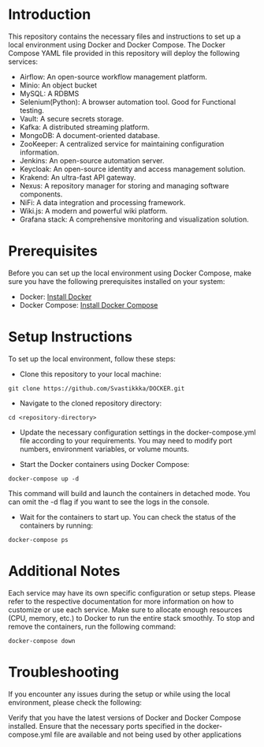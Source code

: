 # Introduction
This repository contains the necessary files and instructions to set up a local environment using Docker and Docker Compose. The Docker Compose YAML file provided in this repository will deploy the following services:

- Airflow: An open-source workflow management platform.
- Minio: An object bucket
- MySQL: A RDBMS
- Selenium(Python): A browser automation tool. Good for Functional testing.
- Vault: A secure secrets storage.
- Kafka: A distributed streaming platform.
- MongoDB: A document-oriented database.
- ZooKeeper: A centralized service for maintaining configuration information.
- Jenkins: An open-source automation server.
- Keycloak: An open-source identity and access management solution.
- Krakend: An ultra-fast API gateway.
- Nexus: A repository manager for storing and managing software components.
- NiFi: A data integration and processing framework.
- Wiki.js: A modern and powerful wiki platform.
- Grafana stack: A comprehensive monitoring and visualization solution.

# Prerequisites
Before you can set up the local environment using Docker Compose, make sure you have the following prerequisites installed on your system:

- Docker: [Install Docker](https://docs.docker.com/get-docker/)
- Docker Compose: [Install Docker Compose](https://docs.docker.com/compose/install/)

# Setup Instructions
To set up the local environment, follow these steps:
- Clone this repository to your local machine:
```
git clone https://github.com/Svastikkka/DOCKER.git
```
- Navigate to the cloned repository directory:
```
cd <repository-directory>
```
- Update the necessary configuration settings in the docker-compose.yml file according to your requirements. You may need to modify port numbers, environment variables, or volume mounts.

- Start the Docker containers using Docker Compose:
```
docker-compose up -d
```
This command will build and launch the containers in detached mode. You can omit the -d flag if you want to see the logs in the console.

- Wait for the containers to start up. You can check the status of the containers by running:
```
docker-compose ps
```

# Additional Notes
Each service may have its own specific configuration or setup steps. Please refer to the respective documentation for more information on how to customize or use each service.
Make sure to allocate enough resources (CPU, memory, etc.) to Docker to run the entire stack smoothly.
To stop and remove the containers, run the following command:
```
docker-compose down
```

# Troubleshooting
If you encounter any issues during the setup or while using the local environment, please check the following:

Verify that you have the latest versions of Docker and Docker Compose installed.
Ensure that the necessary ports specified in the docker-compose.yml file are available and not being used by other applications